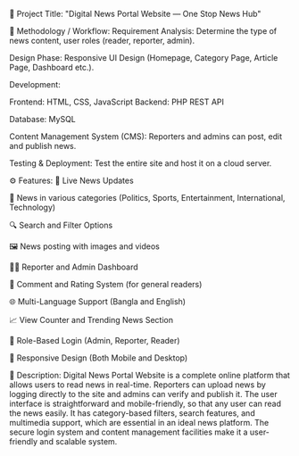 🎯 Project Title:
"Digital News Portal Website — One Stop News Hub"

🧭 Methodology / Workflow:
Requirement Analysis: Determine the type of news content, user roles (reader, reporter, admin).

Design Phase: Responsive UI Design (Homepage, Category Page, Article Page, Dashboard etc.).

Development:

Frontend: HTML, CSS, JavaScript
Backend: PHP REST API

Database: MySQL

Content Management System (CMS): Reporters and admins can post, edit and publish news.

Testing & Deployment: Test the entire site and host it on a cloud server.

⚙️ Features:
📰 Live News Updates

📁 News in various categories (Politics, Sports, Entertainment, International, Technology)

🔍 Search and Filter Options

🖼️ News posting with images and videos

🧑‍💼 Reporter and Admin Dashboard

💬 Comment and Rating System (for general readers)

🌐 Multi-Language Support (Bangla and English)

📈 View Counter and Trending News Section

🔐 Role-Based Login (Admin, Reporter, Reader)

📱 Responsive Design (Both Mobile and Desktop)

📝 Description:
Digital News Portal Website is a complete online platform that allows users to read news in real-time. Reporters can upload news by logging directly to the site and admins can verify and publish it. The user interface is straightforward and mobile-friendly, so that any user can read the news easily. It has category-based filters, search features, and multimedia support, which are essential in an ideal news platform. The secure login system and content management facilities make it a user-friendly and scalable system.